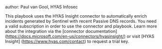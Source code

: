 author: Paul van Gool, HYAS Infosec

This playbook uses the HYAS Insight connector to automatically enrich incidents generated by Sentinel with recent Passive DNS records. You need a valid subscription in order to use the connector and playbook. Learn more about the integration via the [connector documentation] (https://docs.microsoft.com/en-us/connectors/hyasinsight/) or visit [HYAS Insight] (https://www.hyas.com/contact) to request a trial key.
